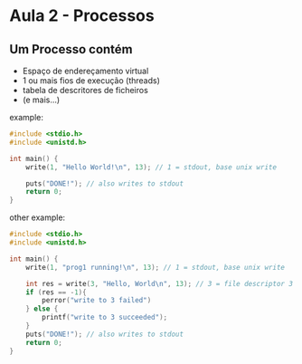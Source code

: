# Aula 2 - Processos

## Um Processo contém

- Espaço de endereçamento virtual
- 1 ou mais fios de execução (threads)
- tabela de descritores de ficheiros
- (e mais...)

example:

```c
#include <stdio.h>
#include <unistd.h>

int main() {
    write(1, "Hello World!\n", 13); // 1 = stdout, base unix write

    puts("DONE!"); // also writes to stdout 
    return 0;
}
```

other example:

```c
#include <stdio.h>
#include <unistd.h>

int main() {
    write(1, "prog1 running!\n", 13); // 1 = stdout, base unix write

    int res = write(3, "Hello, World\n", 13); // 3 = file descriptor 3
    if (res == -1){
        perror("write to 3 failed") 
    } else {
        printf("write to 3 succeeded");
    }
    puts("DONE!"); // also writes to stdout 
    return 0;
}
```
